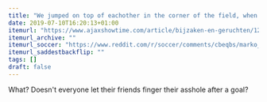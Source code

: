 ```yaml
---
title: "We jumped on top of eachother in the corner of the field, when my hand landed on Luis his butt. For fun I grabbed him by the balls - Marko Pantelic"
date: 2019-07-10T16:20:13+01:00
itemurl: "https://www.ajaxshowtime.com/article/bijzaken-en-geruchten/124029/pantelic-lacht-om-incident-met-suarez-voetbalhumor-he"
itemurl_archive: ""
itemurl_soccer: "https://www.reddit.com/r/soccer/comments/cbeqbs/marko_pantelic_on_a_grabbing_incident_with_luis/"
itemurl_saddestbackflip: ""
tags: []
draft: false
---
```

What? Doesn't everyone let their friends finger their asshole after a goal?
